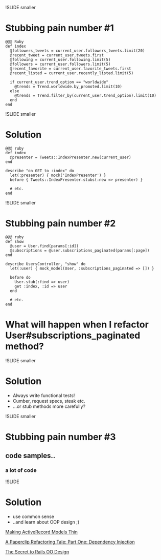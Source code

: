 !SLIDE smaller

# Stubbing pain number #1

    @@@ Ruby
    def index
      @followers_tweets = current_user.followers_tweets.limit(20)
      @recent_tweet = current_user.tweets.first
      @following = current_user.following.limit(5)
      @followers = current_user.followers.limit(5)
      @recent_favorite = current_user.favorite_tweets.first
      @recent_listed = current_user.recently_listed.limit(5)

      if current_user.trend_option == "worldwide"
        @trends = Trend.worldwide.by_promoted.limit(10)
      else
        @trends = Trend.filter_by(current_user.trend_option).limit(10)
      end
    end

!SLIDE smaller

# Solution

    @@@ ruby
    def index
      @presenter = Tweets::IndexPresenter.new(current_user)
    end

    describe "on GET to :index" do
      let(:presenter) { mock('IndexPresenter') }
      before { Tweets::IndexPresenter.stubs(:new => presenter) }

      # etc.
    end

!SLIDE smaller

# Stubbing pain number #2

    @@@ ruby
    def show
      @user = User.find(params[:id])
      @subscriptions = @user.subscriptions_paginated(params[:page])
    end

    describe UsersController, "show" do
      let(:user) { mock_model(User, :subscriptions_paginated => []) }

      before do
        User.stub(:find => user)
        get :index, :id => user
      end

      # etc.
    end

# What will happen when I refactor User#subscriptions_paginated method?

!SLIDE smaller

# Solution

* Always write functional tests!
* Cumber, request specs, steak etc.
* ...or stub methods more carefully?

!SLIDE smaller

# Stubbing pain number #3

## code samples.. 
### a lot of code

!SLIDE

# Solution

* use common sense
* ..and learn about OOP design ;)

[Making ActiveRecord Models Thin](http://solnic.eu/2011/08/01/making-activerecord-models-thin.html)

[A Paperclip Refactoring Tale: Part One: Dependency Injection](http://robots.thoughtbot.com/post/9888374844/a-paperclip-refactoring-tale-part-one-dependency)

[The Secret to Rails OO Design](http://blog.steveklabnik.com/2011/09/06/the-secret-to-rails-oo-design.html)
